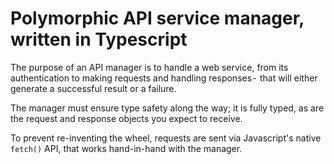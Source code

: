 # Polymorphic API service manager, written in Typescript

The purpose of an API manager is to handle a web service, from its authentication to making requests and handling responses -  that will either generate a successful result or a failure. 

The manager must ensure type safety along the way; it is fully typed, as are the request and response objects you expect to receive. 

To prevent re-inventing the wheel, requests are sent via Javascript's native `fetch()` API, that works hand-in-hand with the manager.
